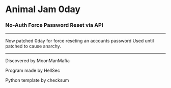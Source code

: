 # Animal Jam 0day

### No-Auth Force Password Reset via API
________________________________
Now patched 0day for force reseting an accounts password
Used until patched to cause anarchy.
________________________________



Discovered by MoonManMafia

Program made by HellSec

Python template by checksum


